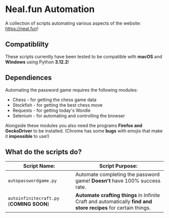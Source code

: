 # Neal.fun Automation

A collection of scripts automating various aspects of the website: <https://neal.fun>!

## Compatiblilty

These scripts currently have been tested to be compatible with **macOS** and **Windows** using Python **3.12.2**!

## Dependiences

Automating the password game requires the following modules:

* Chess - for getting the chess game data
* Stockfish - for getting the best chess move
* Requests - for getting today's Wordle
* Selenium - for automating and controlling the browser

Alongside these modules you also need the programs **Firefox and GeckoDriver** to be installed. (Chrome has some **bugs** with emojis that make it **impossible** to use!)

## What do the scripts do?

| Script Name: | Script Purpose: |
| ------------ | --------------- |
| `autopasswordgame.py` | Automate completing the password game! **Doesn't** have 100% success rate. |
| `autoinfinitecraft.py` (**COMING SOON**) | **Automate crafting things** in Infinite Craft and automatically **find and store recipes** for certain things. |
